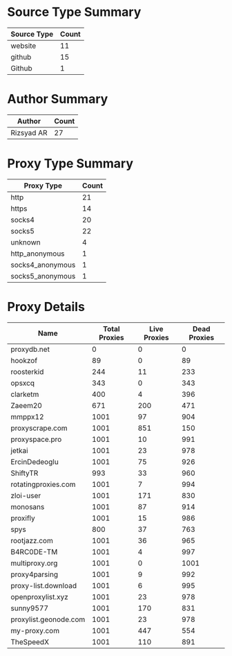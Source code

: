 # Source Type Summary

| Source Type | Count |
|-------------|-------|
| website | 11 |
| github | 15 |
| Github | 1 |


# Author Summary

| Author | Count |
|--------|-------|
| Rizsyad AR | 27 |


# Proxy Type Summary

| Proxy Type | Count |
|------------|-------|
| http | 21 |
| https | 14 |
| socks4 | 20 |
| socks5 | 22 |
| unknown | 4 |
| http_anonymous | 1 |
| socks4_anonymous | 1 |
| socks5_anonymous | 1 |


# Proxy Details

| Name | Total Proxies | Live Proxies | Dead Proxies |
|------|---------------|--------------|---------------|
| proxydb.net | 0 | 0 | 0 |
| hookzof | 89 | 0 | 89 |
| roosterkid | 244 | 11 | 233 |
| opsxcq | 343 | 0 | 343 |
| clarketm | 400 | 4 | 396 |
| Zaeem20 | 671 | 200 | 471 |
| mmppx12 | 1001 | 97 | 904 |
| proxyscrape.com | 1001 | 851 | 150 |
| proxyspace.pro | 1001 | 10 | 991 |
| jetkai | 1001 | 23 | 978 |
| ErcinDedeoglu | 1001 | 75 | 926 |
| ShiftyTR | 993 | 33 | 960 |
| rotatingproxies.com | 1001 | 7 | 994 |
| zloi-user | 1001 | 171 | 830 |
| monosans | 1001 | 87 | 914 |
| proxifly | 1001 | 15 | 986 |
| spys | 800 | 37 | 763 |
| rootjazz.com | 1001 | 36 | 965 |
| B4RC0DE-TM | 1001 | 4 | 997 |
| multiproxy.org | 1001 | 0 | 1001 |
| proxy4parsing | 1001 | 9 | 992 |
| proxy-list.download | 1001 | 6 | 995 |
| openproxylist.xyz | 1001 | 23 | 978 |
| sunny9577 | 1001 | 170 | 831 |
| proxylist.geonode.com | 1001 | 23 | 978 |
| my-proxy.com | 1001 | 447 | 554 |
| TheSpeedX | 1001 | 110 | 891 |
